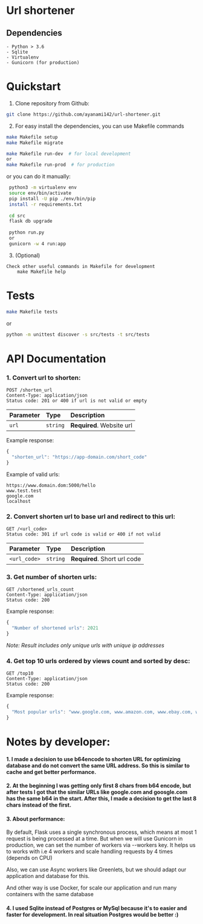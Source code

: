 # Url shortener



## Dependencies
    - Python > 3.6
    - Sqlite
    - Virtualenv
    - Gunicorn (for production)

# Quickstart
1. Clone repository from Github:
```bash
git clone https://github.com/ayanami142/url-shortener.git
```
2. For easy install the dependencies, you can use Makefile commands
```bash
make Makefile setup
make Makefile migrate

make Makefile run-dev  # for local development
or
make Makefile run-prod  # for production
```
or you can do it manually:
```bash
 python3 -m virtualenv env
 source env/bin/activate
 pip install -U pip ./env/bin/pip 
 install -r requirements.txt
 
 cd src
 flask db upgrade
 
 python run.py 
 or 
 gunicorn -w 4 run:app
```

3. (Optional)
```
Check other useful commands in Makefile for development
    make Makefile help
```

# Tests
```bash
make Makefile tests
```
or 
```bash
python -m unittest discover -s src/tests -t src/tests
```

# API Documentation
### 1. Convert url to shorten:
```http
POST /shorten_url
Content-Type: application/json
Status code: 201 or 400 if url is not valid or empty
```
| Parameter | Type | Description |
| :--- | :--- | :--- |
| `url` | `string` | **Required**. Website url |

Example response:
```javascript
{
  "shorten_url": "https://app-domain.com/short_code"
}
```

Example of valid urls:
```
https://www.domain.dom:5000/hello
www.test.test
google.com
localhost
```

### 2. Convert shorten url to base url and redirect to this url:
```http
GET /<url_code>
Status code: 301 if url code is valid or 400 if not valid
```
| Parameter | Type | Description |
| :--- | :--- | :--- |
| `<url_code>` | `string` | **Required**. Short url code |


### 3. Get number of shorten urls:
```http
GET /shortened_urls_count
Content-Type: application/json
Status code: 200
```
Example response:
```javascript
{
  "Number of shortened urls": 2021
}
```
<i>Note: Result includes only unique urls with unique ip addresses</i>  

### 4. Get top 10 urls ordered by views count and sorted by desc:
```http
GET /top10
Content-Type: application/json
Status code: 200
```
Example response:
```javascript
{
  "Most popular urls": "www.google.com, www.amazon.com, www.ebay.com, www.yahoo.com"
}
```



# Notes by developer:
#### 1. I made a decision to use b64encode to shorten URL for optimizing database and do not convert the same URL address. So this is similar to cache and get better performance.
#### 2. At the beginning I was getting only first 8 chars from b64 encode, but after tests I got that the similar URLs like google.com and goosgle.com has the same b64 in the start. After this, I made a decision to get the last 8 chars instead of the first.
#### 3. About performance:
By default, Flask uses a single synchronous process, which means at most 1 request is being processed at a time.
But when we will use Gunicorn in production, we can set the number of workers via --workers key.
It helps us to works with i.e 4 workers and scale handling requests by 4 times (depends on CPU)

Also, we can use Async workers like Greenlets, but we should adapt our application and database for this.

And other way is use Docker, for scale our application and run many containers with the same database
#### 4. I used Sqlite instead of Postgres or MySql because it's to easier and faster for development. In real situation Postgres would be better :)


